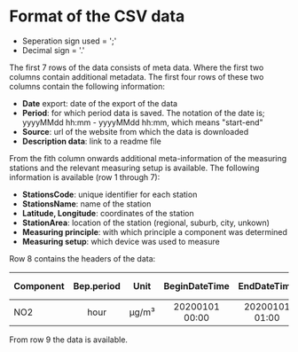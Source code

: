 # Format of the CSV data

* Seperation sign used = ';'
* Decimal sign = '.'


The first 7 rows of the data consists of meta data. Where the first two columns contain additional metadata. 
The first four rows of these two columns contain the following information:

* **Date** export: date of the export of the data
* **Period**: for which period data is saved. The notation of the date is; yyyyMMdd hh:mm - yyyyMMdd hh:mm, which means "start-end"
* **Source**: url of the website from which the data is downloaded
* **Description data**: link to a readme file

From the fith column onwards additional meta-information of the measuring stations and the relevant measuring setup is available. 
The following information is available (row 1 through 7):

* **StationsCode**: unique identifier for each station
* **StationsName**: name of the station
* **Latitude, Longitude**: coordinates of the station
* **StationArea**: location of the station (regional, suburb, city, unkown)
* **Measuring principle**: with which principle a component was determined
* **Measuring setup**: which device was used to measure

Row 8 contains the headers of the data:

| Component  | Bep.period  | Unit  | BeginDateTime  | EndDateTime    | NL01485 | NL01487  | other stations | 
| -----------| :---------: | :---: | :------------: | :------------: | :-----: | :------: | :------------: |
| NO2        | hour        | µg/m³ | 20200101 00:00 | 20200101 01:00 | 45.8    |  48.5    |  60            |

From row 9 the data is available.
